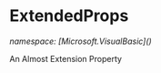 ﻿# ExtendedProps
_namespace: [Microsoft.VisualBasic](<a href="#" onClick="load('/docs/Microsoft.VisualBasic/index.md')"></a>)_

An Almost Extension Property




